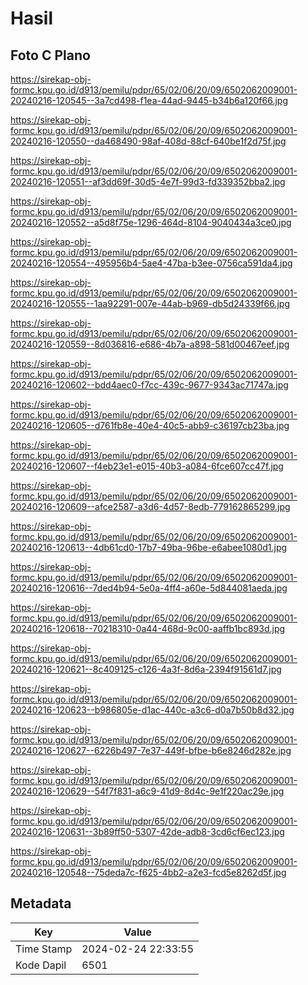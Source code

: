 # Hasil

## Foto C Plano

https://sirekap-obj-formc.kpu.go.id/d913/pemilu/pdpr/65/02/06/20/09/6502062009001-20240216-120545--3a7cd498-f1ea-44ad-9445-b34b6a120f66.jpg

https://sirekap-obj-formc.kpu.go.id/d913/pemilu/pdpr/65/02/06/20/09/6502062009001-20240216-120550--da468490-98af-408d-88cf-640be1f2d75f.jpg

https://sirekap-obj-formc.kpu.go.id/d913/pemilu/pdpr/65/02/06/20/09/6502062009001-20240216-120551--af3dd69f-30d5-4e7f-99d3-fd339352bba2.jpg

https://sirekap-obj-formc.kpu.go.id/d913/pemilu/pdpr/65/02/06/20/09/6502062009001-20240216-120552--a5d8f75e-1296-464d-8104-9040434a3ce0.jpg

https://sirekap-obj-formc.kpu.go.id/d913/pemilu/pdpr/65/02/06/20/09/6502062009001-20240216-120554--495956b4-5ae4-47ba-b3ee-0756ca591da4.jpg

https://sirekap-obj-formc.kpu.go.id/d913/pemilu/pdpr/65/02/06/20/09/6502062009001-20240216-120555--1aa92291-007e-44ab-b969-db5d24339f66.jpg

https://sirekap-obj-formc.kpu.go.id/d913/pemilu/pdpr/65/02/06/20/09/6502062009001-20240216-120559--8d036816-e686-4b7a-a898-581d00467eef.jpg

https://sirekap-obj-formc.kpu.go.id/d913/pemilu/pdpr/65/02/06/20/09/6502062009001-20240216-120602--bdd4aec0-f7cc-439c-9677-9343ac71747a.jpg

https://sirekap-obj-formc.kpu.go.id/d913/pemilu/pdpr/65/02/06/20/09/6502062009001-20240216-120605--d761fb8e-40e4-40c5-abb9-c36197cb23ba.jpg

https://sirekap-obj-formc.kpu.go.id/d913/pemilu/pdpr/65/02/06/20/09/6502062009001-20240216-120607--f4eb23e1-e015-40b3-a084-6fce607cc47f.jpg

https://sirekap-obj-formc.kpu.go.id/d913/pemilu/pdpr/65/02/06/20/09/6502062009001-20240216-120609--afce2587-a3d6-4d57-8edb-779162865299.jpg

https://sirekap-obj-formc.kpu.go.id/d913/pemilu/pdpr/65/02/06/20/09/6502062009001-20240216-120613--4db61cd0-17b7-49ba-96be-e6abee1080d1.jpg

https://sirekap-obj-formc.kpu.go.id/d913/pemilu/pdpr/65/02/06/20/09/6502062009001-20240216-120616--7ded4b94-5e0a-4ff4-a60e-5d844081aeda.jpg

https://sirekap-obj-formc.kpu.go.id/d913/pemilu/pdpr/65/02/06/20/09/6502062009001-20240216-120618--70218310-0a44-468d-9c00-aaffb1bc893d.jpg

https://sirekap-obj-formc.kpu.go.id/d913/pemilu/pdpr/65/02/06/20/09/6502062009001-20240216-120621--8c409125-c126-4a3f-8d6a-2394f91561d7.jpg

https://sirekap-obj-formc.kpu.go.id/d913/pemilu/pdpr/65/02/06/20/09/6502062009001-20240216-120623--b986805e-d1ac-440c-a3c6-d0a7b50b8d32.jpg

https://sirekap-obj-formc.kpu.go.id/d913/pemilu/pdpr/65/02/06/20/09/6502062009001-20240216-120627--6226b497-7e37-449f-bfbe-b6e8246d282e.jpg

https://sirekap-obj-formc.kpu.go.id/d913/pemilu/pdpr/65/02/06/20/09/6502062009001-20240216-120629--54f7f831-a6c9-41d9-8d4c-9e1f220ac29e.jpg

https://sirekap-obj-formc.kpu.go.id/d913/pemilu/pdpr/65/02/06/20/09/6502062009001-20240216-120631--3b89ff50-5307-42de-adb8-3cd6cf6ec123.jpg

https://sirekap-obj-formc.kpu.go.id/d913/pemilu/pdpr/65/02/06/20/09/6502062009001-20240216-120548--75deda7c-f625-4bb2-a2e3-fcd5e8262d5f.jpg


## Metadata

| Key        | Value               |
| ---------- | ------------------- |
| Time Stamp | 2024-02-24 22:33:55 |
| Kode Dapil | 6501                |



